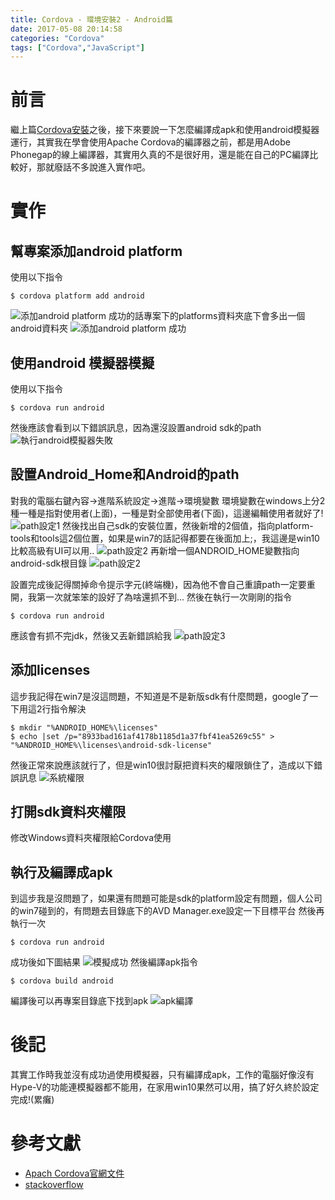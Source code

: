 ```yaml
---
title: Cordova - 環境安裝2 - Android篇
date: 2017-05-08 20:14:58
categories: "Cordova"
tags: ["Cordova","JavaScript"]
---
```

# 前言
繼上篇[Cordova安裝](https://homura0731.github.io/2017/04/Cordova-Set_up/)之後，接下來要說一下怎麼編譯成apk和使用android模擬器運行，其實我在學會使用Apache Cordova的編譯器之前，都是用Adobe Phonegap的線上編譯器，其實用久真的不是很好用，還是能在自己的PC編譯比較好，那就廢話不多說進入實作吧。

# 實作
## 幫專案添加android platform
使用以下指令
``` shell
$ cordova platform add android
```
![添加android platform](1.png)
成功的話專案下的platforms資料夾底下會多出一個android資料夾
![添加android platform 成功](2.png)
## 使用android 模擬器模擬
使用以下指令
``` shell
$ cordova run android
```
然後應該會看到以下錯誤訊息，因為還沒設置android sdk的path
![執行android模擬器失敗](3.png)
## 設置Android_Home和Android的path
對我的電腦右鍵內容->進階系統設定->進階->環境變數
環境變數在windows上分2種一種是指對使用者(上面)，一種是對全部使用者(下面)，這邊編輯使用者就好了!
![path設定1](4.png)
然後找出自己sdk的安裝位置，然後新增的2個值，指向platform-tools和tools這2個位置，如果是win7的話記得都要在後面加上;，我這邊是win10比較高級有UI可以用..
![path設定2](5.png)
再新增一個ANDROID_HOME變數指向android-sdk根目錄
![path設定2](6.png)

設置完成後記得關掉命令提示字元(終端機)，因為他不會自己重讀path一定要重開，我第一次就笨笨的設好了為啥還抓不到...
然後在執行一次剛剛的指令
``` shell
$ cordova run android
```
應該會有抓不完jdk，然後又丟新錯誤給我
![path設定3](7.png)
## 添加licenses
這步我記得在win7是沒這問題，不知道是不是新版sdk有什麼問題，google了一下用這2行指令解決
``` shell
$ mkdir "%ANDROID_HOME%\licenses"
$ echo |set /p="8933bad161af4178b1185d1a37fbf41ea5269c55" > "%ANDROID_HOME%\licenses\android-sdk-license"
```
然後正常來說應該就行了，但是win10很討厭把資料夾的權限鎖住了，造成以下錯誤訊息
![系統權限](8.png)
## 打開sdk資料夾權限
修改Windows資料夾權限給Cordova使用

## 執行及編譯成apk
到這步我是沒問題了，如果還有問題可能是sdk的platform設定有問題，個人公司的win7碰到的，有問題去目錄底下的AVD Manager.exe設定一下目標平台
然後再執行一次
``` shell
$ cordova run android
```
成功後如下圖結果
![模擬成功](9.png)
然後編譯apk指令
``` shell
$ cordova build android
```
編譯後可以再專案目錄底下找到apk
![apk編譯](10.png)

# 後記
其實工作時我並沒有成功過使用模擬器，只有編譯成apk，工作的電腦好像沒有Hype-V的功能連模擬器都不能用，在家用win10果然可以用，搞了好久終於設定完成!(累癱)

# 參考文獻
- [Apach Cordova官網文件](https://cordova.apache.org/docs/en/latest/guide/platforms/android/index.html)
- [stackoverflow](http://stackoverflow.com/questions/40383323/cant-accept-license-agreement-android-sdk-platform-24)
